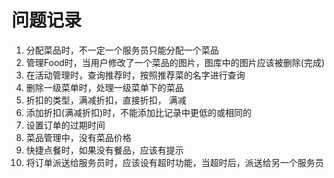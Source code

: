 # 问题记录

1. 分配菜品时，不一定一个服务员只能分配一个菜品
2. 管理Food时，当用户修改了一个菜品的图片，图库中的图片应该被删除(完成)
3. 在活动管理时，查询推荐时，按照推荐菜的名字进行查询
4. 删除一级菜单时，处理一级菜单下的菜品
5. 折扣的类型，满减折扣，直接折扣， 满减
6. 添加折扣(满减折扣)时，不能添加比记录中更低的或相同的
7. 设置订单的过期时间
8. 菜品管理中，没有菜品价格
9. 快捷点餐时，如果没有餐品，应该有提示
10. 将订单派送给服务员时，应该设有超时功能，当超时后，派送给另一个服务员